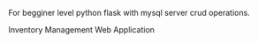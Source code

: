 For begginer level python flask with mysql server crud operations.

Inventory Management Web Application
